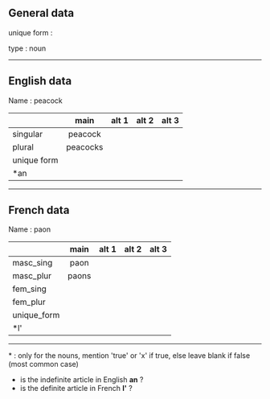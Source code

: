 ## General data

unique form :

type : noun

---

## English data

Name : peacock

|             |   main   | alt 1 | alt 2 | alt 3 |
| :---------- | :------: | :---: | :---: | ----- |
| singular    | peacock  |       |       |       |
| plural      | peacocks |       |       |       |
| unique form |          |       |       |       |
| \*an        |          |       |       |       |

---

## French data

Name : paon

|             | main  | alt 1 | alt 2 | alt 3 |
| :---------- | :---: | :---: | :---: | :---: |
| masc_sing   | paon  |       |       |       |
| masc_plur   | paons |       |       |       |
| fem_sing    |       |       |       |       |
| fem_plur    |       |       |       |       |
| unique_form |       |       |       |       |
| \*l'        |       |       |       |       |

---

\* : only for the nouns, mention 'true' or 'x' if true, else leave blank if false (most common case)

- is the indefinite article in English **an** ?
- is the definite article in French **l'** ?
